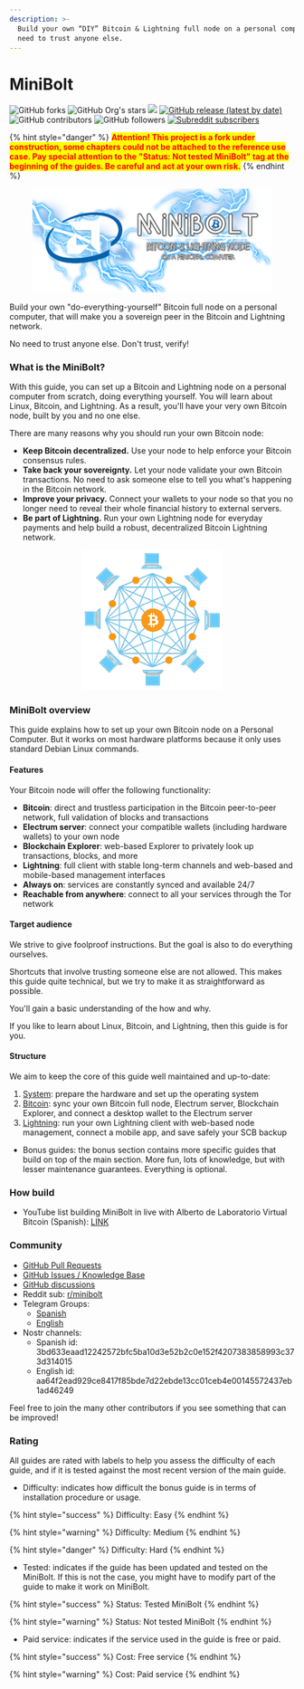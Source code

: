 ```yaml
---
description: >-
  Build your own “DIY” Bitcoin & Lightning full node on a personal computer. No
  need to trust anyone else.
---
```


# MiniBolt

![GitHub forks](https://img.shields.io/github/forks/minibolt-guide/minibolt) ![GitHub Org's stars](https://img.shields.io/github/stars/minibolt-guide) [![](https://img.shields.io/github/license/minibolt-guide/minibolt?color=blue)](LICENSE/) [![GitHub release (latest by date)](https://img.shields.io/github/v/release/minibolt-guide/minibolt?label=latest%20release)](https://github.com/minibolt-guide/minibolt/releases) ![GitHub contributors](https://img.shields.io/github/contributors/minibolt-guide/minibolt) ![GitHub followers](https://img.shields.io/github/followers/minibolt-guide) [![Subreddit subscribers](https://img.shields.io/reddit/subreddit-subscribers/minibolt?style=social)](https://www.reddit.com/r/minibolt/)

{% hint style="danger" %}
<mark style="color:red;">**Attention! This project is a fork under construction, some chapters could not be attached to the reference use case. Pay special attention to the "Status: Not tested MiniBolt" tag at the beginning of the guides. Be careful and act at your own risk.**</mark>
{% endhint %}

<figure><img src="images/minibolt-home-screen.png" alt=""><figcaption></figcaption></figure>



Build your own "do-everything-yourself" Bitcoin full node on a personal computer, that will make you a sovereign peer in the Bitcoin and Lightning network.

No need to trust anyone else. Don't trust, verify!



### What is the MiniBolt?

With this guide, you can set up a Bitcoin and Lightning node on a personal computer from scratch, doing everything yourself. You will learn about Linux, Bitcoin, and Lightning. As a result, you'll have your very own Bitcoin node, built by you and no one else.

There are many reasons why you should run your own Bitcoin node:

* **Keep Bitcoin decentralized.** Use your node to help enforce your Bitcoin consensus rules.
* **Take back your sovereignty.** Let your node validate your own Bitcoin transactions. No need to ask someone else to tell you what's happening in the Bitcoin network.
* **Improve your privacy.** Connect your wallets to your node so that you no longer need to reveal their whole financial history to external servers.
* **Be part of Lightning.** Run your own Lightning node for everyday payments and help build a robust, decentralized Bitcoin Lightning network.

<div align="center" data-full-width="false">

<img src="images/bitcoin-network-small.png" alt="">

</div>

### MiniBolt overview

This guide explains how to set up your own Bitcoin node on a Personal Computer. But it works on most hardware platforms because it only uses standard Debian Linux commands.

#### Features

Your Bitcoin node will offer the following functionality:

* **Bitcoin**: direct and trustless participation in the Bitcoin peer-to-peer network, full validation of blocks and transactions
* **Electrum server**: connect your compatible wallets (including hardware wallets) to your own node
* **Blockchain Explorer**: web-based Explorer to privately look up transactions, blocks, and more
* **Lightning**: full client with stable long-term channels and web-based and mobile-based management interfaces
* **Always on**: services are constantly synced and available 24/7
* **Reachable from anywhere**: connect to all your services through the Tor network

#### Target audience

We strive to give foolproof instructions. But the goal is also to do everything ourselves.

Shortcuts that involve trusting someone else are not allowed. This makes this guide quite technical, but we try to make it as straightforward as possible.

You'll gain a basic understanding of the how and why.

If you like to learn about Linux, Bitcoin, and Lightning, then this guide is for you.

#### Structure

We aim to keep the core of this guide well maintained and up-to-date:

1. [System](system/): prepare the hardware and set up the operating system
2. [Bitcoin](bitcoin/): sync your own Bitcoin full node, Electrum server, Blockchain Explorer, and connect a desktop wallet to the Electrum server
3. [Lightning](lightning/): run your own Lightning client with web-based node management, connect a mobile app, and save safely your SCB backup

* Bonus guides: the bonus section contains more specific guides that build on top of the main section. More fun, lots of knowledge, but with lesser maintenance guarantees. Everything is optional.

### How build

* YouTube list building MiniBolt in live with Alberto de Laboratorio Virtual Bitcoin (Spanish): [LINK](https://youtube.com/playlist?list=PL7-Q40ihLbmP9vXZGdQgEozQnFISzT8ms)

### Community

* [GitHub Pull Requests](https://github.com/minibolt-guide/minibolt/pulls)
* [GitHub Issues / Knowledge Base](https://github.com/minibolt-guide/minibolt/issues)
* [GitHub discussions](https://github.com/orgs/minibolt-guide/discussions)
* Reddit sub: [r/minibolt](https://www.reddit.com/r/minibolt/)
* Telegram Groups:
  * [Spanish](https://t.me/minibolt\_es)
  * [English](https://t.me/minibolt)
* Nostr channels:
  * Spanish id: 3bd633eaad12242572bfc5ba10d3e52b2c0e152f4207383858993c373d314015
  * English id: aa64f2ead929ce8417f85bde7d22ebde13cc01ceb4e00145572437eb1ad46249

Feel free to join the many other contributors if you see something that can be improved!

### Rating

All guides are rated with labels to help you assess the difficulty of each guide, and if it is tested against the most recent version of the main guide.

* Difficulty: indicates how difficult the bonus guide is in terms of installation procedure or usage.

{% hint style="success" %}
Difficulty: Easy
{% endhint %}

{% hint style="warning" %}
Difficulty: Medium
{% endhint %}

{% hint style="danger" %}
Difficulty: Hard
{% endhint %}

* Tested: indicates if the guide has been updated and tested on the MiniBolt. If this is not the case, you might have to modify part of the guide to make it work on MiniBolt.

{% hint style="success" %}
Status: Tested MiniBolt
{% endhint %}

{% hint style="warning" %}
Status: Not tested MiniBolt
{% endhint %}

* Paid service: indicates if the service used in the guide is free or paid.

{% hint style="success" %}
Cost: Free service
{% endhint %}

{% hint style="warning" %}
Cost: Paid service
{% endhint %}
